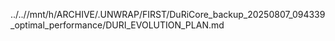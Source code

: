 ../..//mnt/h/ARCHIVE/.UNWRAP/FIRST/DuRiCore_backup_20250807_094339_optimal_performance/DURI_EVOLUTION_PLAN.md